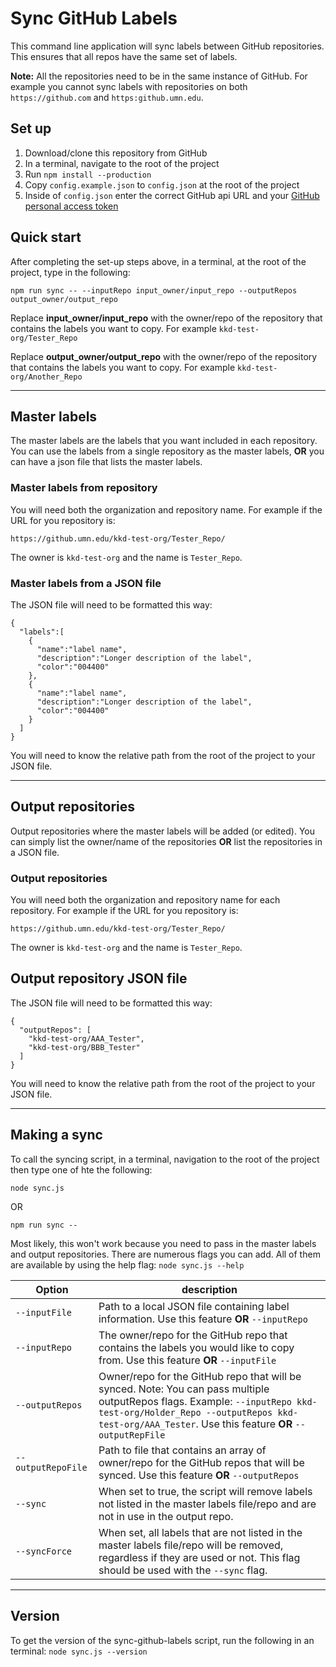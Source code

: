 # Sync GitHub Labels

This command line application will sync labels between GitHub repositories. This ensures that all repos have the same set of labels.

**Note:** All the repositories need to be in the same instance of GitHub. For example you cannot sync labels with repositories on both `https://github.com` and `https:github.umn.edu`.

## Set up

1. Download/clone this repository from GitHub
1. In a terminal, navigate to the root of the project
1. Run `npm install --production`
1. Copy `config.example.json` to `config.json` at the root of the project
1. Inside of `config.json` enter the correct GitHub api URL and your [GitHub personal access token](https://help.github.com/en/github/authenticating-to-github/creating-a-personal-access-token-for-the-command-line)


## Quick start
After completing the set-up steps above, in a terminal, at the root of the project, type in the following:
```
npm run sync -- --inputRepo input_owner/input_repo --outputRepos output_owner/output_repo
```

Replace **input_owner/input_repo** with the owner/repo of the repository that contains the labels you want to copy.  For example `kkd-test-org/Tester_Repo`

Replace **output_owner/output_repo** with the owner/repo of the repository that contains the labels you want to copy.  For example `kkd-test-org/Another_Repo`

---

## Master labels

The master labels are the labels that you want included in each repository. You can use the labels from a single repository as the master labels, **OR** you can have a json file that lists the master labels.

### Master labels from repository

You will need both the organization and repository name. For example if the URL for you repository is:

```
https://github.umn.edu/kkd-test-org/Tester_Repo/
```

The owner is `kkd-test-org` and the name is `Tester_Repo`.

### Master labels from a JSON file

The JSON file will need to be formatted this way:

```
{
  "labels":[
    {
      "name":"label name",
      "description":"Longer description of the label",
      "color":"004400"
    },
    {
      "name":"label name",
      "description":"Longer description of the label",
      "color":"004400"
    }
  ]
}
```

You will need to know the relative path from the root of the project to your JSON file.

---

## Output repositories

Output repositories where the master labels will be added (or edited). You can simply list the owner/name of the repositories **OR** list the repositories in a JSON file.

### Output repositories

You will need both the organization and repository name for each repository. For example if the URL for you repository is:

```
https://github.umn.edu/kkd-test-org/Tester_Repo/
```

The owner is `kkd-test-org` and the name is `Tester_Repo`.



## Output repository JSON file

The JSON file will need to be formatted this way:

```
{
  "outputRepos": [
    "kkd-test-org/AAA_Tester",
    "kkd-test-org/BBB_Tester"
  ]
}

```

You will need to know the relative path from the root of the project to your JSON file.

---

## Making a sync

To call the syncing script, in a terminal, navigation to the root of the project then type  one of hte the following:

```
node sync.js
```
OR
```
npm run sync -- 
```

Most likely, this won't work because you need to pass in the master labels and output repositories. There are numerous flags you can add. All of them are available by using the help flag: `node sync.js --help`

| Option            | description                                                                                                                                                                                                                         |
| ----------------- | ----------------------------------------------------------------------------------------------------------------------------------------------------------------------------------------------------------------------------------- |
| `--inputFile`     | Path to a local JSON file containing label information. Use this feature **OR** `--inputRepo`                                                                                                                                       |
| `--inputRepo`     | The owner/repo for the GitHub repo that contains the labels you would like to copy from. Use this feature **OR** `--inputFile`                                                                                                      |
| `--outputRepos`   | Owner/repo for the GitHub repo that will be synced. Note: You can pass multiple outputRepos flags. Example: `--inputRepo kkd-test-org/Holder_Repo --outputRepos kkd-test-org/AAA_Tester`. Use this feature **OR** `--outputRepFile` |
| `--outputRepoFile` | Path to file that contains an array of owner/repo for the GitHub repos that will be synced. Use this feature **OR** `--outputRepos`                                                                                                 |
| `--sync`          | When set to true, the script will remove labels not listed in the master labels file/repo and are not in use in the output repo.                                                                                                    |
| `--syncForce`     | When set, all labels that are not listed in the master labels file/repo will be removed, regardless if they are used or not. This flag should be used with the `--sync` flag.                                                       |

---

## Version

To get the version of the sync-github-labels script, run the following in an terminal: `node sync.js --version`
